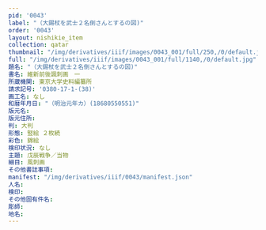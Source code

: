 ```yaml
---
pid: '0043'
label: "（大錫杖を武士２名倒さんとするの図)"
order: '0043'
layout: nishikie_item
collection: qatar
thumbnail: "/img/derivatives/iiif/images/0043_001/full/250,/0/default.jpg"
full: "/img/derivatives/iiif/images/0043_001/full/1140,/0/default.jpg"
題名: "（大錫杖を武士２名倒さんとするの図)"
書名: 維新前後諷刺画　一
所蔵機関: 東京大学史料編纂所
請求記号: '0380-17-1-(38)'
画工名: なし
和暦年月日: "（明治元年カ）(18680550551)"
版元名: 
版元住所: 
判: 大判
形態: 竪絵 ２枚続
彩色: 錦絵
検印状況: なし
主題: 戊辰戦争／当物
細目: 風刺画
その他書誌事項: 
manifest: "/img/derivatives/iiif/0043/manifest.json"
人名: 
検印: 
その他固有件名: 
彫師: 
地名: 
---
```

